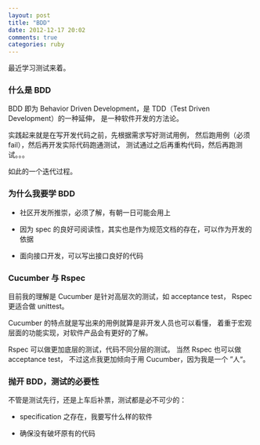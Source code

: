 ```yaml
---
layout: post
title: "BDD"
date: 2012-12-17 20:02
comments: true
categories: ruby
---
```


最近学习测试来着。

### 什么是 BDD

BDD 即为 Behavior Driven Development，是 TDD（Test Driven Development）的一种延伸，
是一种软件开发的方法论。

实践起来就是在写开发代码之前，先根据需求写好测试用例，
然后跑用例（必须 fail），然后再开发实际代码跑通测试，
测试通过之后再重构代码，然后再跑测试。。。

如此的一个迭代过程。

### 为什么我要学 BDD

+ 社区开发所推崇，必须了解，有朝一日可能会用上

+ 因为 spec 的良好可阅读性，其实也是作为规范文档的存在，可以作为开发的依据

+ 面向接口开发，可以写出接口良好的代码

### Cucumber 与 Rspec

目前我的理解是 Cucumber 是针对高层次的测试，如 acceptance test，
Rspec 更适合做 unittest。

Cucumber 的特点就是写出来的用例就算是非开发人员也可以看懂，
着重于宏观层面的功能实现，对软件产品会有更好的了解。

Rspec 可以做更加底层的测试，代码不同分层的测试。
当然 Rspec 也可以做 acceptance test，
不过这点我更加倾向于用 Cucumber，因为我是一个 ”人“。

### 抛开 BDD，测试的必要性

不管是测试先行，还是上车后补票，测试都是必不可少的：

+ specification 之存在，我要写什么样的软件

+ 确保没有破坏原有的代码
